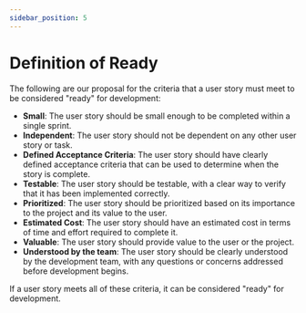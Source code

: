 ```yaml
---
sidebar_position: 5
---
```


# Definition of Ready

The following are our proposal for the criteria that a user story must meet to be considered "ready" for development:

- **Small**: The user story should be small enough to be completed within a single sprint.
- **Independent**: The user story should not be dependent on any other user story or task.
- **Defined Acceptance Criteria**: The user story should have clearly defined acceptance criteria that can be used to determine when the story is complete.
- **Testable**: The user story should be testable, with a clear way to verify that it has been implemented correctly.
- **Prioritized**: The user story should be prioritized based on its importance to the project and its value to the user.
- **Estimated Cost**: The user story should have an estimated cost in terms of time and effort required to complete it.
- **Valuable**: The user story should provide value to the user or the project.
- **Understood by the team**: The user story should be clearly understood by the development team, with any questions or concerns addressed before development begins.

If a user story meets all of these criteria, it can be considered "ready" for development.
